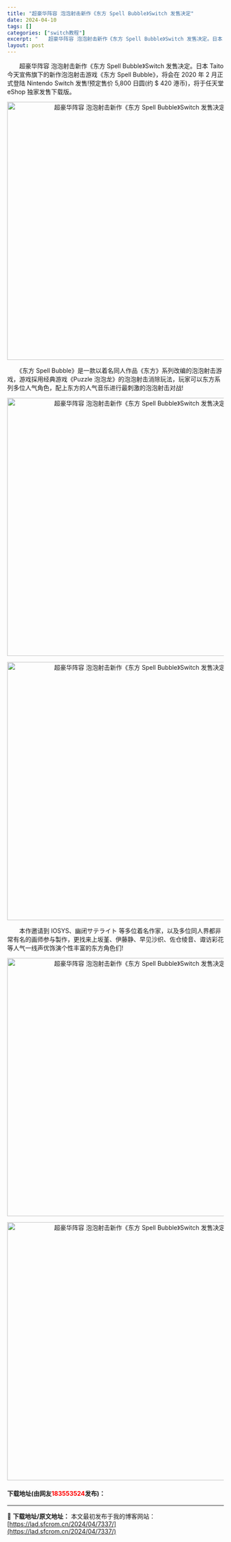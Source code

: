 ```yaml
---
title: "超豪华阵容 泡泡射击新作《东方 Spell Bubble》Switch 发售决定"
date: 2024-04-10
tags: []
categories: ["switch教程"]
excerpt: "　　超豪华阵容 泡泡射击新作《东方 Spell Bubble》Switch 发售决定。日本 Taito 今天宣佈旗下的新作泡泡射击游戏《东方 Spell Bubble》，将会在 2020 年 2 月正式登陆 Nintendo Switch 发售!预定售价 5,800 日圆(约 $ 420 港币)，将&hellip;"
layout: post
---
```


 <p>　　超豪华阵容 泡泡射击新作《东方 Spell Bubble》Switch 发售决定。日本 Taito 今天宣佈旗下的新作泡泡射击游戏《东方 Spell Bubble》，将会在 2020 年 2 月正式登陆 Nintendo Switch 发售!预定售价 5,800 日圆(约 $ 420 港币)，将于任天堂 eShop 独家发售下载版。</p> <p align="center"><img align="" border="0" src="https://lad.sfcrom.cn/wp-content/uploads/2024/04/20240410_66162ab79977b.webp" width="600" alt="超豪华阵容 泡泡射击新作《东方 Spell Bubble》Switch 发售决定" /></p> <p>　　《东方 Spell Bubble》是一款以着名同人作品《东方》系列改编的泡泡射击游戏，游戏採用经典游戏《Puzzle 泡泡龙》的泡泡射击消除玩法，玩家可以东方系列多位人气角色，配上东方的人气音乐进行最刺激的泡泡射击对战!</p> <p align="center"><img align="" border="0" src="https://lad.sfcrom.cn/wp-content/uploads/2024/04/20240410_66162ab812f88.webp" width="600" alt="超豪华阵容 泡泡射击新作《东方 Spell Bubble》Switch 发售决定" /></p> <p align="center"><img align="" border="0" src="https://lad.sfcrom.cn/wp-content/uploads/2024/04/20240410_66162ab894de8.webp" width="600" alt="超豪华阵容 泡泡射击新作《东方 Spell Bubble》Switch 发售决定" /></p> <p>　　本作邀请到 IOSYS、幽闭サテライト 等多位着名作家，以及多位同人界都非常有名的画师参与製作，更找来上坂堇、伊藤静、早见沙织、佐仓绫音、诹访彩花等人气一线声优饰演个性丰富的东方角色们!</p> <p align="center"><img align="" border="0" src="https://lad.sfcrom.cn/wp-content/uploads/2024/04/20240410_66162ab9198d6.webp" width="600" alt="超豪华阵容 泡泡射击新作《东方 Spell Bubble》Switch 发售决定" /></p> <p align="center"><img align="" border="0" src="https://lad.sfcrom.cn/wp-content/uploads/2024/04/20240410_66162ab9891aa.webp" width="600" alt="超豪华阵容 泡泡射击新作《东方 Spell Bubble》Switch 发售决定" /></p> <p><h4>下载地址(由网友<font color="red">183553524</font>发布)：</h4></p> 

---
📖 **下载地址/原文地址：** 本文最初发布于我的博客网站：[https://lad.sfcrom.cn/2024/04/7337/](https://lad.sfcrom.cn/2024/04/7337/)

